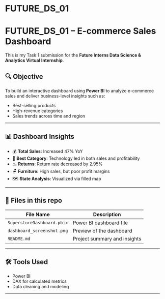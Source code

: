 # FUTURE_DS_01
# FUTURE_DS_01 – E-commerce Sales Dashboard

This is my Task 1 submission for the **Future Interns Data Science & Analytics Virtual Internship**.

## 🔍 Objective

To build an interactive dashboard using **Power BI** to analyze e-commerce sales and deliver business-level insights such as:
- Best-selling products
- High-revenue categories
- Sales trends across time and region

---

## 📊 Dashboard Insights

- 💰 **Total Sales**: Increased 47% YoY  
- 🧠 **Best Category**: Technology led in both sales and profitability  
- 📉 **Returns**: Return rate decreased by 2.95%  
- 🪑 **Furniture**: High sales, but poor profit margins  
- 🗺️ **State Analysis**: Visualized via filled map

---

## 📎 Files in this repo

| File Name | Description |
|-----------|-------------|
| `SuperstoreDashboard.pbix` | Power BI dashboard file  
| `dashboard_screenshot.png` | Preview of the dashboard  
| `README.md` | Project summary and insights

---

## 🛠 Tools Used

- Power BI  
- DAX for calculated metrics  
- Data cleaning and modeling

---


